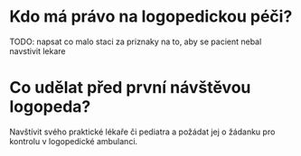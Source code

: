 # Kdo má právo na logopedickou péči?
TODO: napsat co malo staci za priznaky na to, aby se pacient
nebal navstivit lekare

# Co udělat před první návštěvou logopeda?
Navštívit svého praktické lékaře či pediatra a požádat jej
o žádanku pro kontrolu v logopedické ambulanci.
